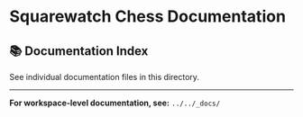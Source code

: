 # Squarewatch Chess Documentation

## 📚 Documentation Index

See individual documentation files in this directory.

---

**For workspace-level documentation, see:** `../../_docs/`
